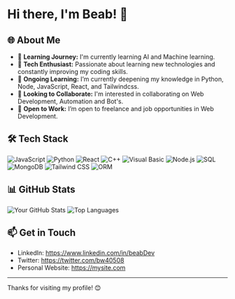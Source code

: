 # Hi there, I'm Beab! 👋

## 🌐 About Me
- 💬 **Learning Journey:** I'm currently learning AI and Machine learning.
- 🔭 **Tech Enthusiast:** Passionate about learning new technologies and constantly improving my coding skills.
- 🌱 **Ongoing Learning:** I’m currently deepening my knowledge in Python, Node, JavaScript, React, and Tailwindcss.
- 🤝 **Looking to Collaborate:** I'm interested in collaborating on Web Development, Automation and Bot's.
- 💼 **Open to Work:** I’m open to freelance and job opportunities in Web Development.

## 🛠️ Tech Stack
![JavaScript](https://img.shields.io/badge/JavaScript-323330?style=for-the-badge&logo=javascript&logoColor=F7DF1E)
![Python](https://img.shields.io/badge/Python-3776AB?style=for-the-badge&logo=python&logoColor=white)
![React](https://img.shields.io/badge/React-20232A?style=for-the-badge&logo=react&logoColor=61DAFB)
![C++](https://img.shields.io/badge/C%2B%2B-00599C?style=for-the-badge&logo=c%2B%2B&logoColor=white)
![Visual Basic](https://img.shields.io/badge/Visual%20Basic-5C2D91?style=for-the-badge&logo=microsoft&logoColor=white)
![Node.js](https://img.shields.io/badge/Node.js-43853D?style=for-the-badge&logo=node.js&logoColor=white)
![SQL](https://img.shields.io/badge/SQL-CC2927?style=for-the-badge&logo=microsoft-sql-server&logoColor=white)
![MongoDB](https://img.shields.io/badge/MongoDB-4EA94B?style=for-the-badge&logo=mongodb&logoColor=white)
![Tailwind CSS](https://img.shields.io/badge/Tailwind_CSS-38B2AC?style=for-the-badge&logo=tailwind-css&logoColor=white)
![ORM](https://img.shields.io/badge/ORM-21759B?style=for-the-badge&logo=data&logoColor=white)


## 📊 GitHub Stats
![Your GitHub Stats](https://github-readme-stats.vercel.app/api?username=beab1212&show_icons=true&theme=radical)
![Top Languages](https://github-readme-stats.vercel.app/api/top-langs/?username=beab1212&layout=compact&theme=radical)

## 📫 Get in Touch
- LinkedIn: https://www.linkedin.com/in/beabDev
- Twitter: https://twitter.com/bw40508
- Personal Website: https://mysite.com

---

Thanks for visiting my profile! 😊

